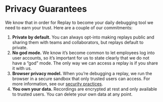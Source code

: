 # Privacy Guarantees

We know that in order for Replay to become your daily debugging tool we need to earn your trust. Here are a couple of our commitments:

1. **************************Private by default.************************** You can always opt-into making replays public and sharing them with teams and collaborators, but replays default to private.
2. **********No god mode.********** We know it’s become common to let employees log into user accounts, so it’s important for us to state clearly that we do not have a “god” mode.  The only way we can access a replay is if you share it with us. 
3. ******************************************Browser privacy model.****************************************** When you’re debugging a replay, we run the browser in a secure sandbox that only trusted users can access. For more information, see our [security practices](Security%20Practices%20e2eef02838fa447d99fd5ab65f650a5c.md).
4. **You own your data.** Recordings are encrypted at rest and only available to trusted users. You can delete your own data at any point.